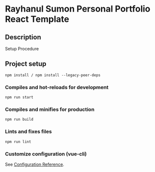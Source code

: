 # Rayhanul Sumon Personal Portfolio React Template

## Description

Setup Procedure 
 
## Project setup

```
npm install / npm install --legacy-peer-deps 
``` 

### Compiles and hot-reloads for development

```
npm run start   
``` 

### Compiles and minifies for production

``` 
npm run build   
``` 
 
### Lints and fixes files   

```
npm run lint
```

### Customize configuration (vue-cli)

See [Configuration Reference](https://cli.vuejs.org/config/).
